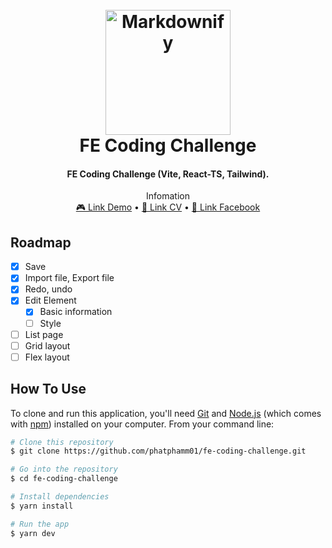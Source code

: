 <h1 align="center">
  <br>
  <a href="http://www.amitmerchant.com/electron-markdownify"><img src="https://phatphamm-cv.surge.sh/user.jpg" alt="Markdownify" width="200"></a>
  <br>
  FE Coding Challenge
  <br>
</h1>

<h4 align="center">FE Coding Challenge (Vite, React-TS, Tailwind).</h4>

<p align="center">
    <span>Infomation</span>
    <br>
  <a href="https://fe-coding-challenge.vercel.app/">🎮 Link Demo</a> • <a href="https://phatphamm-cv.vercel.app/">💎 Link CV</a> • <a href="https://www.facebook.com/rinongusi/"> 💛 Link Facebook</a>
</p>
</p>

## Roadmap

- [x] Save
- [x] Import file, Export file
- [x] Redo, undo
- [x] Edit Element
  - [x] Basic information
  - [ ] Style
- [ ] List page
- [ ] Grid layout
- [ ] Flex layout

## How To Use

To clone and run this application, you'll need [Git](https://git-scm.com) and [Node.js](https://nodejs.org/en/download/) (which comes with [npm](http://npmjs.com)) installed on your computer. From your command line:

```bash
# Clone this repository
$ git clone https://github.com/phatphamm01/fe-coding-challenge.git

# Go into the repository
$ cd fe-coding-challenge

# Install dependencies
$ yarn install

# Run the app
$ yarn dev
```
